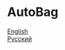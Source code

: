 # AutoBag
[English](https://github.com/AutoBagPrj/AutoBag/tree/main/en)  
[Русский](https://github.com/AutoBagPrj/AutoBag/tree/main/ru)
